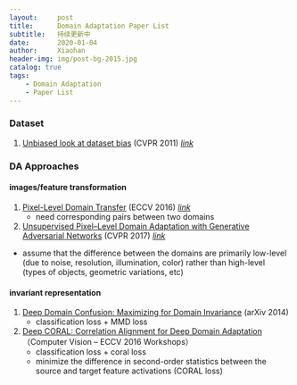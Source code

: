 ```yaml
---
layout:     post
title:      Domain Adaptation Paper List
subtitle:   持续更新中
date:       2020-01-04
author:     Xiaohan
header-img: img/post-bg-2015.jpg
catalog: true
tags:
    - Domain Adaptation
    - Paper List
---
```

### Dataset
1. [Unbiased look at dataset bias](https://ieeexplore.ieee.org/stamp/stamp.jsp?tp=&arnumber=5995347) (CVPR 2011) [*link*](https://xiaohan-wang.github.io/2020/01/05/Unbiased-Look-at-Dataset-Bias/)

### DA Approaches
#### images/feature transformation
1. [Pixel-Level Domain Transfer](https://arxiv.org/pdf/1603.07442.pdf) (ECCV 2016) [*link*](https://xiaohan-wang.github.io/2020/01/07/Pixel-Level-Domain-Transfer/)
    * need corresponding pairs between two domains
2. [Unsupervised Pixel–Level Domain Adaptation
with Generative Adversarial Networks](https://arxiv.org/pdf/1612.05424.pdf) (CVPR 2017) [*link*](https://xiaohan-wang.github.io/2020/01/08/Unsupervised-Pixel-Level-Domain-Adaptation-with-GAN/)
 * assume that the difference between the domains are primarily low-level (due to noise, resolution, illumination, color) rather than high-level (types of objects, geometric variations, etc)

#### invariant representation
1. [Deep Domain Confusion: Maximizing for Domain Invariance](https://arxiv.org/pdf/1412.3474.pdf) (arXiv 2014)  
    * classification loss + MMD loss
2. [Deep CORAL: Correlation Alignment for Deep Domain Adaptation](https://arxiv.org/pdf/1607.01719.pdf)（Computer Vision – ECCV 2016 Workshops） 
    * classification loss + coral loss  
    * minimize the difference in second-order statistics between the source and target feature activations (CORAL loss)
